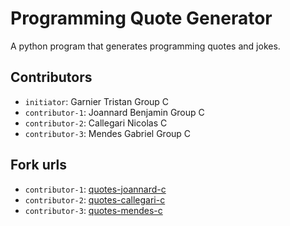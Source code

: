 # Programming Quote Generator

A python program that generates programming quotes and jokes.

## Contributors
- `initiator`: Garnier Tristan Group C
- `contributor-1`: Joannard Benjamin Group C
- `contributor-2`: Callegari Nicolas C
- `contributor-3`: Mendes Gabriel Group C

## Fork urls
- `contributor-1`: [quotes-joannard-c](https://github.com/JeanEdouart/quotes-callegari-c)
- `contributor-2`: [quotes-callegari-c](https://github.com/Destrouille/quotes-joannard-c)
- `contributor-3`: [quotes-mendes-c](https://github.com/Kegab7/quotes-mendes-c)
